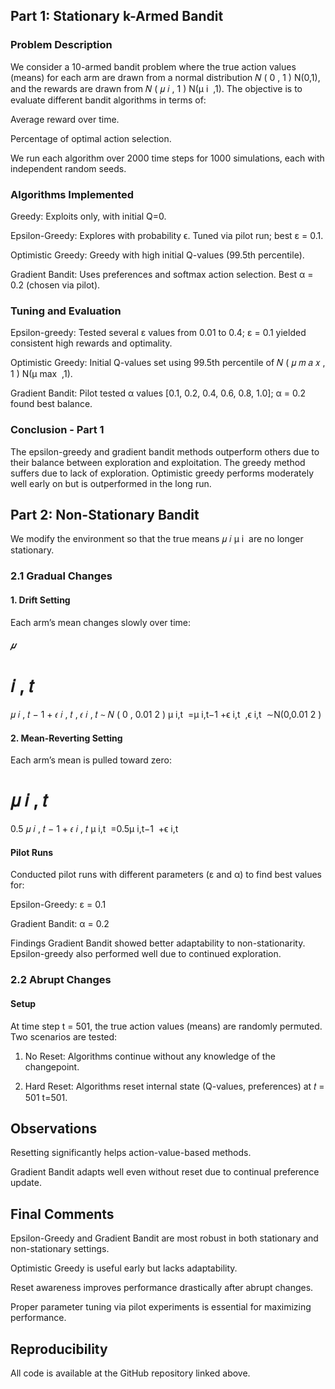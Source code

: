 
## Part 1: Stationary k-Armed Bandit
### Problem Description
We consider a 10-armed bandit problem where the true action values (means) for each arm are drawn from a normal distribution 
𝑁
(
0
,
1
)
N(0,1), and the rewards are drawn from 
𝑁
(
𝜇
𝑖
,
1
)
N(μ 
i
​
 ,1). The objective is to evaluate different bandit algorithms in terms of:

Average reward over time.

Percentage of optimal action selection.

We run each algorithm over 2000 time steps for 1000 simulations, each with independent random seeds.

### Algorithms Implemented
Greedy: Exploits only, with initial Q=0.

Epsilon-Greedy: Explores with probability ϵ. Tuned via pilot run; best ε = 0.1.

Optimistic Greedy: Greedy with high initial Q-values (99.5th percentile).

Gradient Bandit: Uses preferences and softmax action selection. Best α = 0.2 (chosen via pilot).

### Tuning and Evaluation
Epsilon-greedy: Tested several ε values from 0.01 to 0.4; ε = 0.1 yielded consistent high rewards and optimality.

Optimistic Greedy: Initial Q-values set using 99.5th percentile of 
𝑁
(
𝜇
𝑚
𝑎
𝑥
,
1
)
N(μ 
max
​
 ,1).

Gradient Bandit: Pilot tested α values [0.1, 0.2, 0.4, 0.6, 0.8, 1.0]; α = 0.2 found best balance.
### Conclusion - Part 1
The epsilon-greedy and gradient bandit methods outperform others due to their balance between exploration and exploitation. The greedy method suffers due to lack of exploration. Optimistic greedy performs moderately well early on but is outperformed in the long run.
## Part 2: Non-Stationary Bandit
We modify the environment so that the true means 
𝜇
𝑖
μ 
i
​
  are no longer stationary.

### 2.1 Gradual Changes
#### 1. Drift Setting
Each arm’s mean changes slowly over time:

##### 𝜇
𝑖
,
𝑡
=
𝜇
𝑖
,
𝑡
−
1
+
𝜖
𝑖
,
𝑡
,
𝜖
𝑖
,
𝑡
∼
𝑁
(
0
,
0.01
2
)
μ 
i,t
​
 =μ 
i,t−1
​
 +ϵ 
i,t
​
 ,ϵ 
i,t
​
 ∼N(0,0.01 
2
 )
#### 2. Mean-Reverting Setting
Each arm’s mean is pulled toward zero:

𝜇
𝑖
,
𝑡
=
0.5
𝜇
𝑖
,
𝑡
−
1
+
𝜖
𝑖
,
𝑡
μ 
i,t
​
 =0.5μ 
i,t−1
​
 +ϵ 
i,t
​
 
#### Pilot Runs
Conducted pilot runs with different parameters (ε and α) to find best values for:

Epsilon-Greedy: ε = 0.1

Gradient Bandit: α = 0.2

Findings
Gradient Bandit showed better adaptability to non-stationarity. Epsilon-greedy also performed well due to continued exploration.

### 2.2 Abrupt Changes
#### Setup
At time step t = 501, the true action values (means) are randomly permuted. Two scenarios are tested:

1. No Reset: Algorithms continue without any knowledge of the changepoint.

2. Hard Reset: Algorithms reset internal state (Q-values, preferences) at 
𝑡
=
501
t=501.
## Observations
Resetting significantly helps action-value-based methods.

Gradient Bandit adapts well even without reset due to continual preference update.

## Final Comments
Epsilon-Greedy and Gradient Bandit are most robust in both stationary and non-stationary settings.

Optimistic Greedy is useful early but lacks adaptability.

Reset awareness improves performance drastically after abrupt changes.

Proper parameter tuning via pilot experiments is essential for maximizing performance.

## Reproducibility
All code is available at the GitHub repository linked above.
